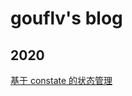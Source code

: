 # gouflv's blog

## 2020
[基于 constate 的状态管理](https://github.com/gouflv/blog/blob/master/2020-11/%E5%9F%BA%E4%BA%8E%20constate%20%E7%9A%84%E7%8A%B6%E6%80%81%E7%AE%A1%E7%90%86%2001.md)
